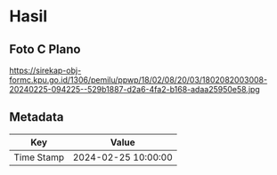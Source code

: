 # Hasil

## Foto C Plano

https://sirekap-obj-formc.kpu.go.id/1306/pemilu/ppwp/18/02/08/20/03/1802082003008-20240225-094225--529b1887-d2a6-4fa2-b168-adaa25950e58.jpg


## Metadata

| Key        | Value               |
| ---------- | ------------------- |
| Time Stamp | 2024-02-25 10:00:00 |



